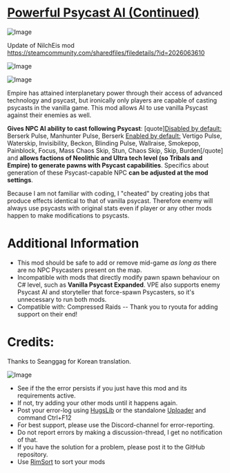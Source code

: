 # [Powerful Psycast AI (Continued)]()

![Image](https://i.imgur.com/buuPQel.png)

Update of NilchEis mod https://steamcommunity.com/sharedfiles/filedetails/?id=2026063610

![Image](https://i.imgur.com/pufA0kM.png)
	
![Image](https://i.imgur.com/Z4GOv8H.png)

Empire has attained interplanetary power through their access of advanced technology and psycast, but ironically only players are capable of casting psycasts in the vanilla game. This mod allows AI to use vanilla Psycast against their enemies as well.

**Gives NPC AI ability to cast following Psycast**:
[quote]<ins>Disabled by default:</ins> Berserk Pulse, Manhunter Pulse, Berserk
<ins>Enabled by default:</ins> Vertigo Pulse, Waterskip, Invisibility, Beckon, Blinding Pulse, Wallraise, Smokepop, Painblock, Focus, Mass Chaos Skip, Stun, Chaos Skip, Skip, Burden[/quote]
and **allows factions of Neolithic and Ultra tech level (so Tribals and Empire) to generate pawns with Psycast capabilities**. Specifics about generation of these Psycast-capable NPC **can be adjusted at the mod settings**.



Because I am not familiar with coding, I "cheated" by creating jobs that produce effects identical to that of vanilla psycast. Therefore enemy will always use psycasts with original stats even if player or any other mods happen to make modifications to psycasts.


# Additional Information



-  This mod should be safe to add or remove mid-game *as long as* there are no NPC Psycasters present on the map.
-  Incompatible with mods that directly modify pawn spawn behaviour on C# level, such as **Vanilla Psycast Expanded**. VPE also supports enemy Psycast AI and storyteller that force-spawn Psycasters, so it's unnecessary to run both mods.
-  Compatible with:
Compressed Raids -- Thank you to ryouta for adding support on their end!


# Credits:

Thanks to Seanggag for Korean translation.

![Image](https://i.imgur.com/PwoNOj4.png)



-  See if the the error persists if you just have this mod and its requirements active.
-  If not, try adding your other mods until it happens again.
-  Post your error-log using [HugsLib](https://steamcommunity.com/workshop/filedetails/?id=818773962) or the standalone [Uploader](https://steamcommunity.com/sharedfiles/filedetails/?id=2873415404) and command Ctrl+F12
-  For best support, please use the Discord-channel for error-reporting.
-  Do not report errors by making a discussion-thread, I get no notification of that.
-  If you have the solution for a problem, please post it to the GitHub repository.
-  Use [RimSort](https://github.com/RimSort/RimSort/releases/latest) to sort your mods


